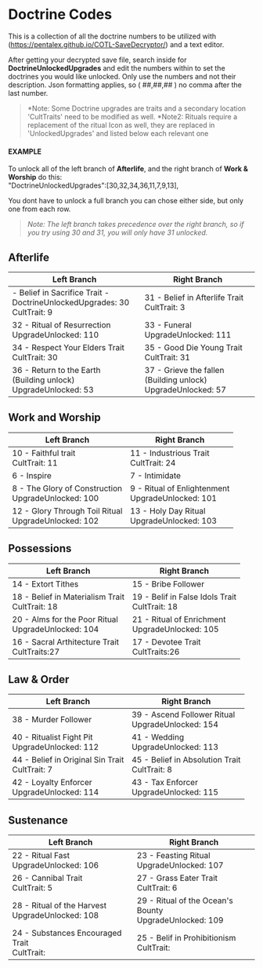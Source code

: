 # Doctrine Codes
This is a collection of all the doctrine numbers to be utilized with (https://pentalex.github.io/COTL-SaveDecryptor/) and a text editor.  
  
After getting your decrypted save file, search inside for **DoctrineUnlockedUpgrades** and edit the numbers within to set the doctrines you would like unlocked. Only use the numbers and not their description. Json formatting applies, so ( ##,##,## ) no comma after the last number.
>*Note: Some Doctrine upgrades are traits and a secondary location 'CultTraits' need to be modified as well.
>*Note2: Rituals require a replacement of the ritual Icon as well, they are replaced in 'UnlockedUpgrades' and listed below each relevant one

#### EXAMPLE
To unlock all of the left branch of **Afterlife**, and the right branch of **Work & Worship** do this:  
"DoctrineUnlockedUpgrades":[30,32,34,36,11,7,9,13],

You dont have to unlock a full branch you can chose either side, but only one from each row.
>*Note: The left branch takes precedence over the right branch, so if you try using 30 and 31, you will only have 31 unlocked.*

## Afterlife
|Left Branch|Right Branch|
|---|---|
| - Belief in Sacrifice Trait - <br> DoctrineUnlockedUpgrades: 30 <br> CultTrait: 9    | 31 - Belief in Afterlife Trait <br> CultTrait: 3|
| 32 - Ritual of Resurrection   <br> UpgradeUnlocked: 110| 33 - Funeral <br> UpgradeUnlocked: 111|
| 34 - Respect Your Elders Trait <br> CultTrait: 30  | 35 - Good Die Young Trait <br> CultTrait: 31|
| 36 - Return to the Earth       <br> (Building unlock) UpgradeUnlocked: 53| 37 - Grieve the fallen <br> (Building unlock) UpgradeUnlocked: 57|


## Work and Worship
|Left Branch|Right Branch|
|---|---|
| 10 - Faithful trait <br> CultTrait: 11 | 11 - Industrious Trait <br> CultTrait: 24|
| 6 - Inspire                    | 7 - Intimidate|
| 8 - The Glory of Construction <br> UpgradeUnlocked: 100  | 9 - Ritual of Enlightenment <br> UpgradeUnlocked: 101|
| 12 - Glory Through Toil Ritual <br> UpgradeUnlocked: 102| 13 - Holy Day Ritual <br> UpgradeUnlocked: 103|

## Possessions
|Left Branch|Right Branch|
|---|---|
| 14 - Extort Tithes               | 15 - Bribe Follower|
| 18 - Belief in Materialism Trait <br> CultTrait: 18| 19 - Belif in False Idols Trait <br> CultTrait: 18|
| 20 - Alms for the Poor Ritual    <br> UpgradeUnlocked: 104| 21 - Ritual of Enrichment <br> UpgradeUnlocked: 105|
| 16 - Sacral Arthitecture Trait   <br> CultTraits:27| 17 - Devotee Trait <br> CultTraits:26|

## Law & Order
|Left Branch|Right Branch|
|---|---|
| 38 - Murder Follower              | 39 - Ascend Follower Ritual <br> UpgradeUnlocked: 154|
| 40 - Ritualist Fight Pit          <br> UpgradeUnlocked: 112| 41 - Wedding <br> UpgradeUnlocked: 113|
| 44 - Belief in Original Sin Trait <br> CultTrait: 7| 45 - Belief in Absolution Trait <br> CultTrait: 8|
| 42 - Loyalty Enforcer             <br> UpgradeUnlocked: 114| 43 - Tax Enforcer <br> UpgradeUnlocked: 115|

## Sustenance
|Left Branch|Right Branch|
|---|---|
| 22 - Ritual Fast                 <br> UpgradeUnlocked: 106| 23 - Feasting Ritual <br> UpgradeUnlocked: 107|
| 26 - Cannibal Trait              <br> CultTrait: 5| 27 - Grass Eater Trait <br> CultTrait: 6|
| 28 - Ritual of the Harvest       <br> UpgradeUnlocked: 108| 29 - Ritual of the Ocean's Bounty <br> UpgradeUnlocked: 109|
| 24 - Substances Encouraged Trait <br> CultTrait:| 25 - Belif in Prohibitionism <br> CultTrait:|
